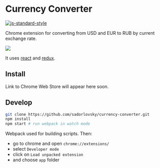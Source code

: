 # Currency Converter

[![js-standard-style](https://cdn.rawgit.com/feross/standard/master/badge.svg)](https://github.com/feross/standard)

Chrome extension for converting from USD and EUR to RUB by current exchange rate.

![](http://i.imgur.com/F8bLKwT.jpg)

It uses [react](https://github.com/facebook/react) and [redux](https://github.com/reactjs/redux).

## Install

Link to Chrome Web Store will appear here soon.

## Develop

```bash
git clone https://github.com/sadorlovsky/currency-converter.git
npm install
npm start # run webpack in watch mode
```
Webpack used for building scripts. Then:
- go to chrome and open `chrome://extensions/`
- select `Developer mode`
- click on `Load unpacked extension`
- and choose `app` folder
